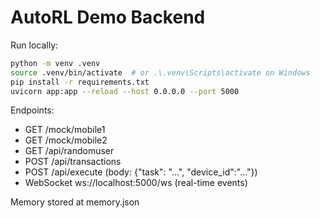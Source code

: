 # AutoRL Demo Backend

Run locally:

```bash
python -m venv .venv
source .venv/bin/activate  # or .\.venv\Scripts\activate on Windows
pip install -r requirements.txt
uvicorn app:app --reload --host 0.0.0.0 --port 5000
```

Endpoints:
- GET /mock/mobile1
- GET /mock/mobile2
- GET /api/randomuser
- POST /api/transactions
- POST /api/execute  (body: {"task": "...", "device_id":"..."})
- WebSocket ws://localhost:5000/ws (real-time events)

Memory stored at memory.json
